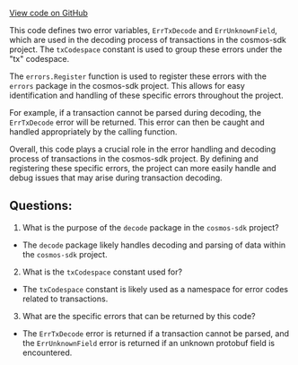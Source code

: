 [View code on GitHub](https://github.com/cosmos/cosmos-sdk/blob/main/x/tx/decode/errors.go)

This code defines two error variables, `ErrTxDecode` and `ErrUnknownField`, which are used in the decoding process of transactions in the cosmos-sdk project. The `txCodespace` constant is used to group these errors under the "tx" codespace.

The `errors.Register` function is used to register these errors with the `errors` package in the cosmos-sdk project. This allows for easy identification and handling of these specific errors throughout the project.

For example, if a transaction cannot be parsed during decoding, the `ErrTxDecode` error will be returned. This error can then be caught and handled appropriately by the calling function.

Overall, this code plays a crucial role in the error handling and decoding process of transactions in the cosmos-sdk project. By defining and registering these specific errors, the project can more easily handle and debug issues that may arise during transaction decoding.
## Questions: 
 1. What is the purpose of the `decode` package in the `cosmos-sdk` project?
- The `decode` package likely handles decoding and parsing of data within the `cosmos-sdk` project.

2. What is the `txCodespace` constant used for?
- The `txCodespace` constant is likely used as a namespace for error codes related to transactions.

3. What are the specific errors that can be returned by this code?
- The `ErrTxDecode` error is returned if a transaction cannot be parsed, and the `ErrUnknownField` error is returned if an unknown protobuf field is encountered.